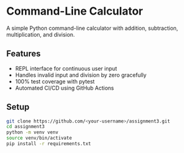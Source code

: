 # Command-Line Calculator

A simple Python command-line calculator with addition, subtraction, multiplication, and division.

## Features
- REPL interface for continuous user input
- Handles invalid input and division by zero gracefully
- 100% test coverage with pytest
- Automated CI/CD using GitHub Actions

## Setup
```bash
git clone https://github.com/<your-username>/assignment3.git
cd assignment3
python -m venv venv
source venv/bin/activate
pip install -r requirements.txt 